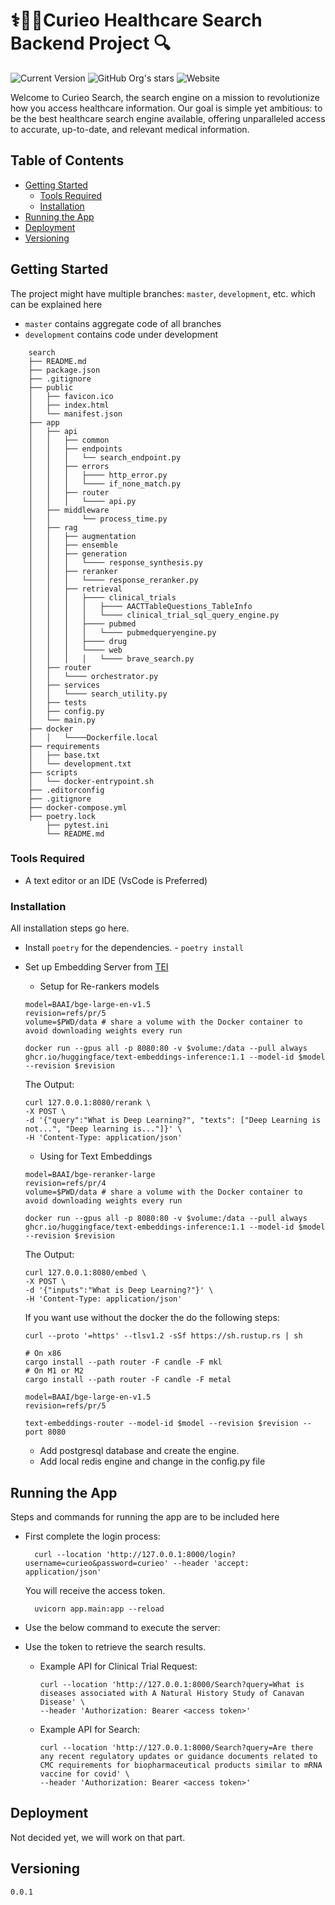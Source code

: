 # ⚕️🧬🔬Curieo Healthcare Search Backend Project 🔍

![Current Version](https://img.shields.io/badge/version-v0.1-blue)
![GitHub Org's stars](https://img.shields.io/github/stars/curieo-org)
![Website](https://img.shields.io/website?url=http%3A%2F%2Fcurieo.org%2F)

Welcome to Curieo Search, the search engine on a mission to revolutionize how you access healthcare information. Our goal is simple yet ambitious: to be the best healthcare search engine available, offering unparalleled access to accurate, up-to-date, and relevant medical information.

## Table of Contents

-   [Getting Started](#getting-started)
    -   [Tools Required](#tools-required)
    -   [Installation](#installation)
-   [Running the App](#running-the-app)
-   [Deployment](#deployment)
-   [Versioning](#versioning)

## Getting Started

The project might have multiple branches: `master`, `development`, etc. which can be explained here

-   `master` contains aggregate code of all branches
-   `development` contains code under development

```
	search
	├── README.md
	├── package.json
	├── .gitignore
	├── public
	│   ├── favicon.ico
	│   ├── index.html
	│   └── manifest.json
	├── app
	│   ├── api
	│   │	├── common
	│   │	├── endpoints
	│   │	│	└── search_endpoint.py
	│   │	├── errors
	│   │	│	├──── http_error.py
	│   │	│	└──── if_none_match.py
	│   │	├── router
	│   │	│	└──── api.py
	│   ├── middleware
	│   │		└── process_time.py
	│   ├── rag
	│   │	├── augmentation
	│   │	├── ensemble
	│   │	├── generation
	│   │	│	└──── response_synthesis.py
	│   │	├── reranker
	│   │	│	└──── response_reranker.py
	│   │	├── retrieval
	│   │	│	├──── clinical_trials
	│   │	│	│	├──── AACTTableQuestions_TableInfo
	│   │	│	│	└──── clinical_trial_sql_query_engine.py
	│   │	│	├──── pubmed
	│   │	│	│	└──── pubmedqueryengine.py
	│   │	│	├──── drug
	│   │	│	└──── web
	│   │	│	│	└──── brave_search.py
	│   ├── router
	│   │	└──── orchestrator.py
	│   ├── services
	│   │	└──── search_utility.py
	│   ├── tests
	│   ├── config.py
	│   └── main.py
	├── docker
	│   │	└────Dockerfile.local
	├── requirements
	│   ├── base.txt
	│   └── development.txt
	├── scripts
	│   └── docker-entrypoint.sh
	├── .editorconfig
	├── .gitignore
 	├── docker-compose.yml
   	├── poetry.lock
    	├── pytest.ini
     	└── README.md

```

### Tools Required

-   A text editor or an IDE (VsCode is Preferred)

### Installation

All installation steps go here.

-   Install `poetry` for the dependencies. - `poetry install`

-   Set up Embedding Server from [TEI](https://github.com/huggingface/text-embeddings-inference/tree/main)

    -   Setup for Re-rankers models

    ```
    model=BAAI/bge-large-en-v1.5
    revision=refs/pr/5
    volume=$PWD/data # share a volume with the Docker container to avoid downloading weights every run

    docker run --gpus all -p 8080:80 -v $volume:/data --pull always ghcr.io/huggingface/text-embeddings-inference:1.1 --model-id $model --revision $revision
    ```

    The Output:

    ```
    curl 127.0.0.1:8080/rerank \
    -X POST \
    -d '{"query":"What is Deep Learning?", "texts": ["Deep Learning is not...", "Deep learning is..."]}' \
    -H 'Content-Type: application/json'
    ```

    -   Using for Text Embeddings

    ```
    model=BAAI/bge-reranker-large
    revision=refs/pr/4
    volume=$PWD/data # share a volume with the Docker container to avoid downloading weights every run

    docker run --gpus all -p 8080:80 -v $volume:/data --pull always ghcr.io/huggingface/text-embeddings-inference:1.1 --model-id $model --revision $revision
    ```

    The Output:

    ```
    curl 127.0.0.1:8080/embed \
    -X POST \
    -d '{"inputs":"What is Deep Learning?"}' \
    -H 'Content-Type: application/json'
    ```

    If you want use without the docker the do the following steps:

    ```
    curl --proto '=https' --tlsv1.2 -sSf https://sh.rustup.rs | sh

    # On x86
    cargo install --path router -F candle -F mkl
    # On M1 or M2
    cargo install --path router -F candle -F metal

    model=BAAI/bge-large-en-v1.5
    revision=refs/pr/5

    text-embeddings-router --model-id $model --revision $revision --port 8080
    ```

    -   Add postgresql database and create the engine.
    -   Add local redis engine and change in the config.py file

## Running the App

Steps and commands for running the app are to be included here

-   First complete the login process:

    ```
      curl --location 'http://127.0.0.1:8000/login?username=curieo&password=curieo' --header 'accept: application/json'
    ```

    You will receive the access token.
    ```
      uvicorn app.main:app --reload
    ```

-   Use the below command to execute the server:
    

-   Use the token to retrieve the search results.

    -   Example API for Clinical Trial Request:

        ```
        curl --location 'http://127.0.0.1:8000/Search?query=What is diseases associated with A Natural History Study of Canavan Disease' \
        --header 'Authorization: Bearer <access token>'
        ```

    -   Example API for Search:
        ```
        curl --location 'http://127.0.0.1:8000/Search?query=Are there any recent regulatory updates or guidance documents related to CMC requirements for biopharmaceutical products similar to mRNA vaccine for covid' \
        --header 'Authorization: Bearer <access token>'
        ```

## Deployment

Not decided yet, we will work on that part.

## Versioning

`0.0.1`
